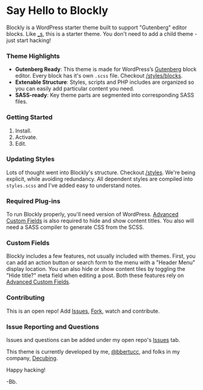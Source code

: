 # Say Hello to Blockly

Blockly is a WordPress starter theme built to support "Gutenberg" editor blocks. Like [_s], this is a starter theme. You don't need to add a child theme - just start hacking!

### Theme Highlights
- **Gutenberg Ready**: This theme is made for WordPress’s [Gutenberg] block editor. Every block has it's own `.scss` file. Checkout [/styles/blocks].
- **Extenable Structure**: Styles, scripts and PHP includes are organized so you can easily add particular content you need.
- **SASS-ready**: Key theme parts are segmented into corresponding SASS files.

### Getting Started
1. Install.
2. Activate.
3. Edit.

### Updating Styles
Lots of thought went into Blockly's structure. Checkout [/styles]. We're being explicit, while avoiding redundancy. All dependent styles are compiled into `styles.scss` and I've added easy to understand notes.

### Required Plug-ins
To run Blockly properly, you'll need version of WordPress. [Advanced Custom Fields] is also required to hide and show content titles. You also will need a SASS compiler to generate CSS from the SCSS. 

### Custom Fields
Blockly includes a few features, not usually included with themes. First, you can add an action button or search form to the menu with a "Header Menu" display location. You can also hide or show content tiles by toggling the "Hide title?" meta field when editing a post. Both these features rely on [Advanced Custom Fields].

### Contributing
This is an open repo! Add [Issues], [Fork], watch and contribute.

### Issue Reporting and Questions
Issues and questions can be added under my open repo's [Issues] tab. 

This theme is currently developed by me, [@bbertucc], and folks in my company, [Decubing].

Happy hacking!

-Bb.

[_s]:https://github.com/Automattic/_s
[Gutenberg]:https://wordpress.org/gutenberg/
[/styles/blocks]:https://github.com/bbertucc/blockly/tree/master/styles/blocks
[/styles]:https://github.com/bbertucc/blockly/tree/master/styles
[Advanced Custom Fields]:https://advancedcustomfields.com
[Issues]:https://github.com/bbertucc/blockly/issues
[Fork]:https://github.com/bbertucc/blockly/fork
[@bbertucc]:https://github.com/bbertucc
[Decubing]:http://decubing.com

